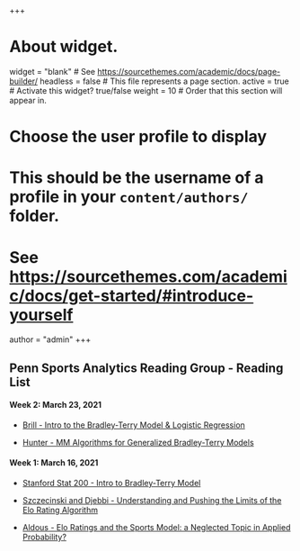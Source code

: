 +++
# About widget.
widget = "blank"  # See https://sourcethemes.com/academic/docs/page-builder/
headless = false  # This file represents a page section.
active = true  # Activate this widget? true/false
weight = 10  # Order that this section will appear in.

# Choose the user profile to display
# This should be the username of a profile in your `content/authors/` folder.
# See https://sourcethemes.com/academic/docs/get-started/#introduce-yourself
author = "admin"
+++

## Penn Sports Analytics Reading Group - Reading List

#### **Week 2: March 23, 2021**

* [Brill - Intro to the Bradley-Terry Model & Logistic Regression](/pdf/sports_analytics_2021s/2_Bradley_Terry/Brill.pdf)

* [Hunter - MM Algorithms for Generalized Bradley-Terry Models](/pdf/sports_analytics_2021s/2_Bradley_Terry/Hunter.pdf)

#### **Week 1: March 16, 2021**

* [Stanford Stat 200 - Intro to Bradley-Terry Model](/pdf/sports_analytics_2021s/1_Bradley_Terry/btm.pdf)

* [Szczecinski and Djebbi - Understanding and Pushing the Limits of the Elo
Rating Algorithm](/pdf/sports_analytics_2021s/1_Bradley_Terry/elo_sd.pdf)

* [Aldous - Elo Ratings and the Sports Model: a Neglected Topic in Applied Probability?](/pdf/sports_analytics_2021s/1_Bradley_Terry/Aldous.pdf)



